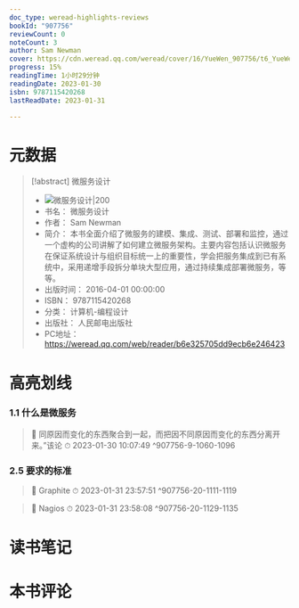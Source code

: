 ```yaml
---
doc_type: weread-highlights-reviews
bookId: "907756"
reviewCount: 0
noteCount: 3
author: Sam Newman
cover: https://cdn.weread.qq.com/weread/cover/16/YueWen_907756/t6_YueWen_907756.jpg
progress: 15%
readingTime: 1小时29分钟
readingDate: 2023-01-30
isbn: 9787115420268
lastReadDate: 2023-01-31

---
```

# 元数据
> [!abstract] 微服务设计
> - ![ 微服务设计|200](https://cdn.weread.qq.com/weread/cover/16/YueWen_907756/t6_YueWen_907756.jpg)
> - 书名： 微服务设计
> - 作者： Sam Newman
> - 简介： 本书全面介绍了微服务的建模、集成、测试、部署和监控，通过一个虚构的公司讲解了如何建立微服务架构。主要内容包括认识微服务在保证系统设计与组织目标统一上的重要性，学会把服务集成到已有系统中，采用递增手段拆分单块大型应用，通过持续集成部署微服务，等等。
> - 出版时间： 2016-04-01 00:00:00
> - ISBN： 9787115420268
> - 分类： 计算机-编程设计
> - 出版社： 人民邮电出版社
> - PC地址：https://weread.qq.com/web/reader/b6e325705dd9ecb6e246423

# 高亮划线

### 1.1 什么是微服务

> 📌 同原因而变化的东西聚合到一起，而把因不同原因而变化的东西分离开来。”该论 
> ⏱ 2023-01-30 10:07:49 ^907756-9-1060-1096

### 2.5 要求的标准

> 📌 Graphite 
> ⏱ 2023-01-31 23:57:51 ^907756-20-1111-1119

> 📌 Nagios 
> ⏱ 2023-01-31 23:58:08 ^907756-20-1129-1135

# 读书笔记

# 本书评论


